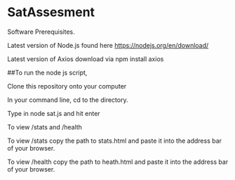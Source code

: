 # SatAssesment
Software Prerequisites. 

Latest version of Node.js found here https://nodejs.org/en/download/

Latest version of Axios download via npm install axios


##To run the node js script, 

Clone this repository onto your computer

In your command line, cd to the directory. 

Type in node sat.js and hit enter


To view /stats and /health

To view /stats copy the path to stats.html and paste it into the address bar of your browser. 

To view /health copy the path to heath.html and paste it into the address bar of your browser. 
